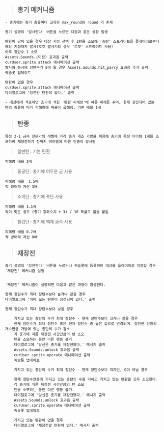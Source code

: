 > ## 총기 메커니즘

    - 총기에는 총기 종류마다 고유한 max_round와 round 가 존재

    총기 설명의 '발사한다' 버튼을 누르면 다음과 같은 상황 발생

    탄환이 남아 있을 경우 대상 지점 선택 후 1턴을 소모해 '총탄' 스프라이트를 플레이어로부터 해당 지점까지 발사(로켓 발사기의 경우 '로켓' 스프라이트 사용)
    이후 장탄수 1 소모
    Assets.Sounds.(미정) 효과음 출력
    curUser.sprite.attack 애니메이션 출력
    발사와 동시에 장탄수가 0이 될 경우 Assets.Sounds.hit_parry 효과음 추가 출력
    퀵슬롯 업데이트

    탄환이 없을 경우
    curUser.sprite.attack 애니메이션 출력
    다이얼로그에 '장전된 탄환이 없다.' 출력

    - 대상에게 적중하면 총기에 적힌 '탄환 피해량'에 따른 피해를 주며, 현재 장전되어 있는 탄의 종류에 따라 피해량에 배율이 곱해짐. 기본 배율 1배

> ## 탄종

    특성 3-1 금속 전문가의 레벨에 따라 총기 개조 가방을 이용해 총기에 특정 아이템 1개를 소모하여 재장전하기 전까지 아이템에 따른 탄종이 발사됨

> 일반탄 : 기본 탄환

    피해량 배율 1배

> 중공탄 : 총기에 어두운 금 사용

    피해량 배율  1.5배
    적 방어력 계산 3배

> 소이탄 : 총기에 폭탄 사용

    피해량 배율 1.1배
    적이 맞은 경우 (총기 강화수치 + 3) / 10 확률로 불을 붙임

> 철갑탄 : 총기에 액체 금속 사용

    피해량 배율 0.7배
    적 방어력 계산 0배

> ## 재장전

    총기 설명의 '장전한다' 버튼을 누르거나 퀵슬롯에 등록하여 대상을 플레이어로 지정할 경우 '재장전' 메커니즘 실행


    '재장전' 메커니즘이 실행되면 다음과 같은 과정이 발생한다.

    현재 장탄수가 최대 장탄수보다 높거나 같을 경우
    다이얼로그에 '이미 모든 탄환이 장전되어 있다.' 출력

    현재 장탄수가 최대 장탄수보다 낮을 경우

        가지고 있는 총탄의 수가 최대 장탄수 - 현재 장탄수보다 크거나 같을 경우
        현재 장탄수가 최대 장탄수 혹은 현재 장탄수 중 높은 값으로 변경되며, 장전한 탄환의 개수만큼 가방에 있는 총탄의 수가 감소
        각 총기에 따른 재장전 시간만큼의 턴 소모
        턴을 소모하는 동안 다른 행동 불가
        다이얼로그에 '당신은 총기를 재장전했다.' 메시지 출력
        Assets.Sounds.unlock 효과음 출력
        curUser.sprite.operate 애니메이션 출력
        퀵슬롯 업데이트

        가지고 있는 총탄의 수가 최대 장탄수 - 현재 장탄수보다 작지만, 0이 아닐 경우

        현재 장탄수만큼에 가지고 있는 총탄의 수를 더하고 가지고 있는 탄환을 모두 소모한다.
        각 총기에 따른 재장전 시간만큼의 턴 소모
        턴을 소모하는 동안 다른 행동 불가
        다이얼로그에 '당신은 총기를 재장전했다.' 메시지 출력
        Assets.Sounds.unlock 효과음 출력
        curUser.sprite.operate 애니메이션 출력
        퀵슬롯 업데이트

        가지고 있는 탄환이 없을 경우
        다이얼로그에 '재장전할 탄환이 없다.' 메시지 출력
